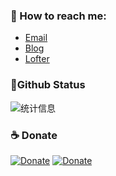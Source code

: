 ### 💬 How to reach me:  
- [Email](iscodd@gmail.com)
- [Blog](https://iscod.github.io) 
- [Lofter](http://iscod.lofter.com/) 

###  📌Github Status 

![统计信息](https://github-readme-stats.vercel.app/api?username=iscod&show_icons=true&title_color=fffffc&icon_color=FFFFFF&text_color=FFFFFF&bg_color=fa9191)


### ☕️ Donate

[![Donate](https://img.shields.io/badge/Donate-WebChat-50BE6E)](https://iscod.github.io/images/donate/webchat.png)
[![Donate](https://img.shields.io/badge/Donate-AliPay-377EF8)](https://iscod.github.io/images/donate/alipay.png)
